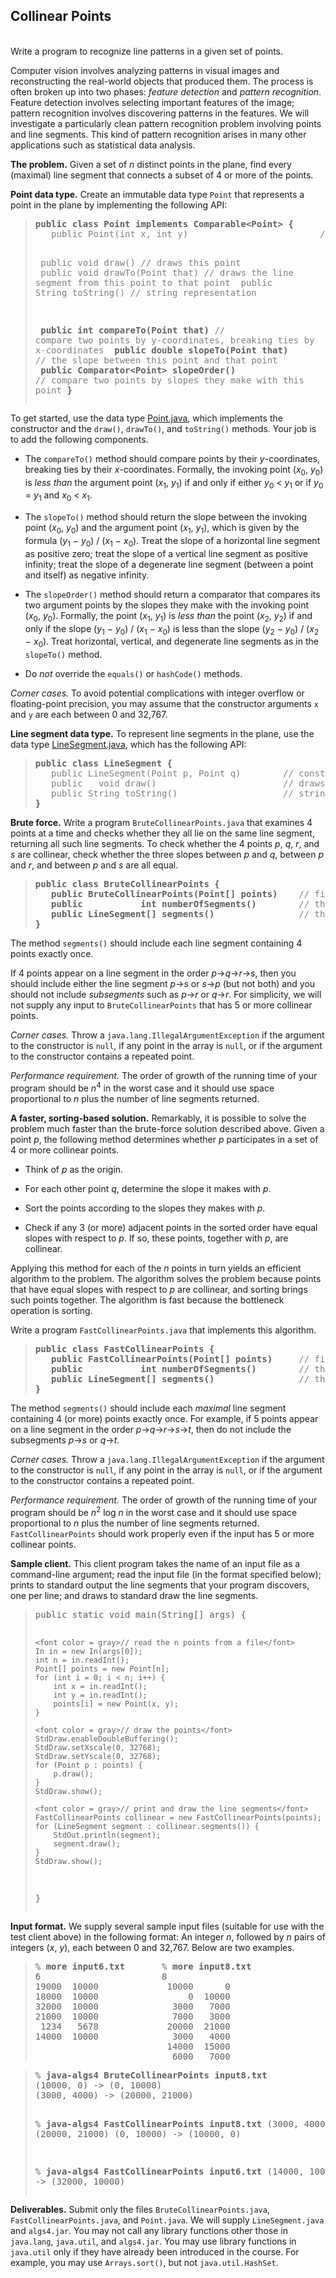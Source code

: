 <!DOCTYPE HTML PUBLIC "-//W3C//DTD HTML 3.2 Final//EN">
<HTML>
<HEAD>


</HEAD>


<BODY>
<H2> Collinear Points</H2>

<p>
<br>
Write a program to recognize line patterns in a given set of points.

<p>
Computer vision involves analyzing patterns in visual images and
reconstructing the real-world objects that produced them.  The process
is often broken up into two phases: <em>feature detection</em> and
<em>pattern recognition</em>. Feature detection involves selecting
important features of the image; pattern recognition involves
discovering patterns in the features. We will investigate a
particularly clean pattern recognition problem involving points and
line segments.  This kind of pattern recognition arises in many other
applications such as statistical data analysis.

<p>
<b>The problem.</b>
Given a set of <em>n</em> distinct points in the plane, 
find every (maximal) line segment that connects a subset of 4 or more of the points.
<p>


<p>
<b>Point data type.</b>
Create an immutable data type <code>Point</code> that represents a point in the plane
by implementing the following API:

<blockquote>
<pre>
<b>public class Point implements Comparable&lt;Point&gt; {</b>
<font color = gray>   public Point(int x, int y)                         // constructs the point (x, y)</font>

<font color = gray>   public   void draw()                               // draws this point</font>
<font color = gray>   public   void drawTo(Point that)                   // draws the line segment from this point to that point</font>
<font color = gray>   public String toString()                           // string representation</font>

<b>   public               int compareTo(Point that)</b>     <font color = gray>// compare two points by y-coordinates, breaking ties by x-coordinates</font>
<b>   public            double slopeTo(Point that)</b>       <font color = gray>// the slope between this point and that point</font>
<b>   public Comparator&lt;Point&gt; slopeOrder()</b>              <font color = gray>// compare two points by slopes they make with this point</font>
<b>}</b>
</pre>
</blockquote>

To get started, use the data type
<a href = "../testing/collinear/Point.java">Point.java</a>,
which implements the constructor and the
<code>draw()</code>, <code>drawTo()</code>, and <code>toString()</code> methods.
Your job is to add the following components.


<ul>


<p><li> The <code>compareTo()</code> method should compare points by their <em>y</em>-coordinates,
breaking ties by their <em>x</em>-coordinates.
Formally, the invoking point
(<em>x</em><sub>0</sub>, <em>y</em><sub>0</sub>)
is <em>less than</em> the argument point
(<em>x</em><sub>1</sub>, <em>y</em><sub>1</sub>)
if and only if either <em>y</em><sub>0</sub> &lt; <em>y</em><sub>1</sub> or if
<em>y</em><sub>0</sub> = <em>y</em><sub>1</sub> and <em>x</em><sub>0</sub> &lt; <em>x</em><sub>1</sub>.

<p><li> The <code>slopeTo()</code> method should return the slope between the invoking point
(<em>x</em><sub>0</sub>, <em>y</em><sub>0</sub>) and the argument point
(<em>x</em><sub>1</sub>, <em>y</em><sub>1</sub>), which is given by the formula
(<em>y</em><sub>1</sub> &minus; <em>y</em><sub>0</sub>) / (<em>x</em><sub>1</sub> &minus; <em>x</em><sub>0</sub>).
Treat the slope of a horizontal line segment as positive zero;
treat the slope of a vertical line segment as positive infinity;
treat the slope of a degenerate line segment (between a point and itself) as negative infinity.

<p><li> The <code>slopeOrder()</code> method should return a comparator that compares its two argument
points by the slopes they make with the invoking point (<em>x</em><sub>0</sub>, <em>y</em><sub>0</sub>).
Formally, the point (<em>x</em><sub>1</sub>, <em>y</em><sub>1</sub>) is <em>less than</em>
the point (<em>x</em><sub>2</sub>, <em>y</em><sub>2</sub>) if and only if the slope
(<em>y</em><sub>1</sub> &minus; <em>y</em><sub>0</sub>) / (<em>x</em><sub>1</sub> &minus; <em>x</em><sub>0</sub>) 
is less than the slope
(<em>y</em><sub>2</sub> &minus; <em>y</em><sub>0</sub>) / (<em>x</em><sub>2</sub> &minus; <em>x</em><sub>0</sub>).
Treat horizontal, vertical, and degenerate line segments as in the <code>slopeTo()</code> method.

<p><li> Do <em>not</em> override the <code>equals()</code> or <code>hashCode()</code> methods.

</ul>

<p><em>Corner cases.</em> To avoid potential complications with integer overflow or floating-point precision,
you may assume that the constructor arguments <code>x</code> and <code>y</code> are each between 0 and 32,767.

<p>
<b>Line segment data type.</b>
To represent line segments in the plane, use the data type
<a href = "../testing/collinear/LineSegment.java">LineSegment.java</a>,
which has the following API:

<blockquote>
<pre>
<b>public class LineSegment {</b>
<font color = gray>   public LineSegment(Point p, Point q)        // constructs the line segment between points p and q</font>
<font color = gray>   public   void draw()                        // draws this line segment</font>
<font color = gray>   public String toString()                    // string representation</font>
<b>}</b>
</pre>
</blockquote>

<p>
<b>Brute force.</b>
Write a program <code>BruteCollinearPoints.java</code> that examines 4 
points at a time and checks whether they all lie on the same line segment, returning all such line segments.
To check whether the 4 points <em>p</em>, <em>q</em>, <em>r</em>, and <em>s</em> are collinear,
check whether the three slopes between <em>p</em> and <em>q</em>, 
between <em>p</em> and <em>r</em>, and between <em>p</em> and <em>s</em>
are all equal.


<blockquote>
<pre>
<b>public class BruteCollinearPoints {</b>
<b>   public BruteCollinearPoints(Point[] points)    </b><font color = gray>// finds all line segments containing 4 points</font>
<b>   public           int numberOfSegments()        </b><font color = gray>// the number of line segments</font>
<b>   public LineSegment[] segments()                </b><font color = gray>// the line segments</font>
<b>}</b>
</pre>
</blockquote>


<p>
The method <code>segments()</code> should include each line segment containing 4 points exactly once.

If 4 points appear on a line segment in the
order <em>p</em>&rarr;<em>q</em>&rarr;<em>r</em>&rarr;<em>s</em>,
then you should include either the line segment
<em>p</em>&rarr;<em>s</em> or <em>s</em>&rarr;<em>p</em> (but not both)
and you should not include <em>subsegments</em> such as <em>p</em>&rarr;<em>r</em> or
<em>q</em>&rarr;<em>r</em>.
For simplicity,
we will not supply any input to <code>BruteCollinearPoints</code> that has 5 or more collinear points.

<p><em>Corner cases.</em>
Throw a <code>java.lang.IllegalArgumentException</code> if the argument to the constructor
is <code>null</code>, if any point in the array is <code>null</code>, or if
the argument to the constructor contains a repeated point.



<p><em>Performance requirement.</em>
The order of growth of the running time of your program should be
<em>n</em><sup>4</sup> in the worst case and 
it should use space proportional to <em>n</em> plus the number of line segments returned.


<p>
<b>A faster, sorting-based solution.</b>
Remarkably, it is possible to solve the problem much faster than the
brute-force solution described above.
Given a point <em>p</em>, the following method determines whether <em>p</em>
participates in a set of 4 or more collinear points.
<ul>
<li>Think of <em>p</em> as the origin.
<p><li>For each other point <em>q</em>, determine the slope it makes with <em>p</em>.
<p><li>Sort the points according to the slopes
they makes with <em>p</em>.
<p><li>Check if any 3 (or more) adjacent points in the sorted order have equal
slopes with respect to <em>p</em>.
If so, these points, together with <em>p</em>, are collinear.
</ul>

Applying this method for each of the <em>n</em> points in turn yields an
efficient algorithm to the problem.
The algorithm solves the problem because points that have equal 
slopes with respect to <em>p</em> are collinear, and sorting brings such points together.
The algorithm is fast because the bottleneck operation is sorting.


Write a program <code>FastCollinearPoints.java</code> that implements this algorithm.

<blockquote>
<pre>
<b>public class FastCollinearPoints {</b>
<b>   public FastCollinearPoints(Point[] points)     </b><font color = gray>// finds all line segments containing 4 or more points</font>
<b>   public           int numberOfSegments()        </b><font color = gray>// the number of line segments</font>
<b>   public LineSegment[] segments()                </b><font color = gray>// the line segments</font>
<b>}</b>
</pre>
</blockquote>

<p>
The method <code>segments()</code> should include each <em>maximal</em> line segment
containing 4 (or more) points exactly once.
For example, if 5 points appear on a line segment in the
order <em>p</em>&rarr;<em>q</em>&rarr;<em>r</em>&rarr;<em>s</em>&rarr;<em>t</em>,
then do not include the subsegments <em>p</em>&rarr;<em>s</em> or <em>q</em>&rarr;<em>t</em>.


<p><em>Corner cases.</em>
Throw a <code>java.lang.IllegalArgumentException</code> if the argument to the constructor
is <code>null</code>, if any point in the array is <code>null</code>, or
if the argument to the constructor contains a repeated point.

<p><em>Performance requirement.</em>
The order of growth of the running time of your program should be
<em>n</em><sup>2</sup> log <em>n</em> in the worst case and 
it should use space proportional to <em>n</em> plus the number of line segments returned.
<code>FastCollinearPoints</code> should work properly even if the input has 5 or more collinear points.


<p>
<b>Sample client.</b> 
This client program takes the name of an input file as a command-line argument;
read the input file (in the format specified below);
prints to standard output the line segments that your program discovers, one per line;
and draws to standard draw the line segments.

<blockquote>
<pre>
public static void main(String[] args) {

    <font color = gray>// read the n points from a file</font>
    In in = new In(args[0]);
    int n = in.readInt();
    Point[] points = new Point[n];
    for (int i = 0; i < n; i++) {
        int x = in.readInt();
        int y = in.readInt();
        points[i] = new Point(x, y);
    }

    <font color = gray>// draw the points</font>
    StdDraw.enableDoubleBuffering();
    StdDraw.setXscale(0, 32768);
    StdDraw.setYscale(0, 32768);
    for (Point p : points) {
        p.draw();
    }
    StdDraw.show();

    <font color = gray>// print and draw the line segments</font>
    FastCollinearPoints collinear = new FastCollinearPoints(points);
    for (LineSegment segment : collinear.segments()) {
        StdOut.println(segment);
        segment.draw();
    }
    StdDraw.show();
}
</pre>
</blockquote>



<p>
<b>Input format.</b>
We supply several sample input files (suitable for use with the test client above)
 in the following format:
An integer <em>n</em>, followed by <em>n</em>
pairs of integers (<em>x</em>, <em>y</em>), each between 0 and 32,767.
Below are two examples.

<blockquote>
<pre>
% <b>more input6.txt</b>       % <b>more input8.txt</b>
6                       8
19000  10000             10000      0
18000  10000                 0  10000
32000  10000              3000   7000
21000  10000              7000   3000
 1234   5678             20000  21000
14000  10000              3000   4000
                         14000  15000
                          6000   7000
</pre>
</blockquote>


<blockquote><pre>
% <b>java-algs4 BruteCollinearPoints input8.txt</b>
(10000, 0) -> (0, 10000) 
(3000, 4000) -> (20000, 21000) 

% <b>java-algs4 FastCollinearPoints input8.txt</b>
(3000, 4000) -> (20000, 21000) 
(0, 10000) -> (10000, 0)

% <b>java-algs4 FastCollinearPoints input6.txt</b>
(14000, 10000) -> (32000, 10000) 
</pre>
</blockquote>



<p>
<b>Deliverables.</b>
Submit only the files
<code>BruteCollinearPoints.java</code>, <code>FastCollinearPoints.java</code>, and <code>Point.java</code>.
We will supply <code>LineSegment.java</code> and <code>algs4.jar</code>.
You may not call any library functions other those in
<code>java.lang</code>, <code>java.util</code>, and <code>algs4.jar</code>.
You may use library functions in <code>java.util</code> only if they have already
been introduced in the course. For example, you may use
<code>Arrays.sort()</code>, but not <code>java.util.HashSet</code>.

</BODY>


</HTML>
